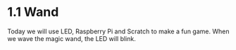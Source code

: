 # 1.1 Wand

Today we will use LED, Raspberry Pi and Scratch to make a fun game. When we wave the magic wand, the LED will blink.